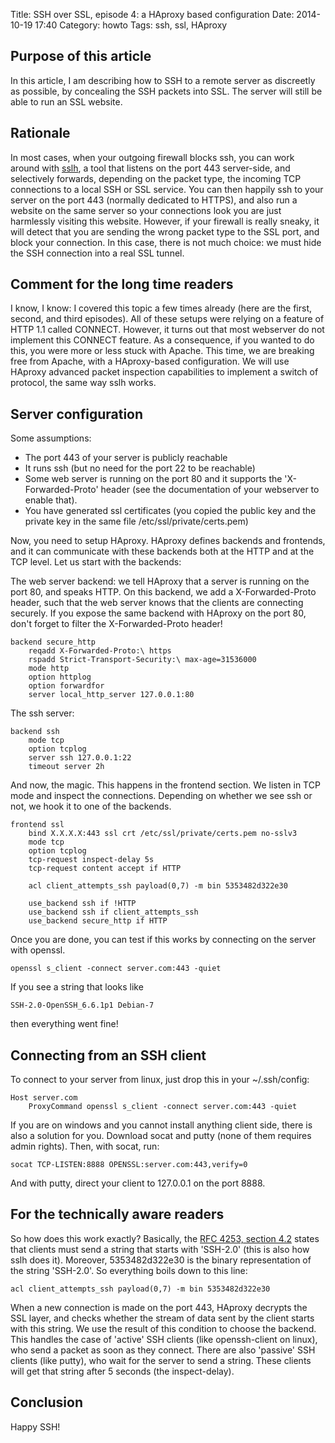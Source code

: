 Title: SSH over SSL, episode 4: a HAproxy based configuration
Date: 2014-10-19 17:40
Category: howto
Tags: ssh, ssl, HAproxy

Purpose of this article
-----------------------
In this article, I am describing how to SSH to a remote server as
discreetly as possible, by concealing the SSH packets into SSL. The
server will still be able to run an SSL website.

Rationale
---------
In most cases, when your outgoing firewall blocks ssh, you can work around
with [sslh](http://www.rutschle.net/tech/sslh.shtml), a tool that listens
on the port 443 server-side, and selectively forwards, depending on the
packet type, the incoming TCP connections to a local SSH or SSL service.
You can then happily ssh to your server on the port 443 (normally
dedicated to HTTPS), and also run a website on the same server so your
connections look you are just harmlessly visiting this website. However,
if your firewall is really sneaky, it will detect that you are sending the
wrong packet type to the SSL port, and block your connection. In this
case, there is not much choice: we must hide the SSH connection into a
real SSL tunnel.

Comment for the long time readers
---------------------------------
I know, I know: I covered this topic a few times already (here are the
first, second, and third episodes). All of these setups were relying on a
feature of HTTP 1.1 called CONNECT. However, it turns out that most
webserver do not implement this CONNECT feature. As a consequence, if you
wanted to do this, you were more or less stuck with Apache. This time, we
are breaking free from Apache, with a HAproxy-based configuration. We will
use HAproxy advanced packet inspection capabilities to implement a switch
of protocol, the same way sslh works.

Server configuration
--------------------
Some assumptions:

* The port 443 of your server is publicly reachable
* It runs ssh (but no need for the port 22 to be reachable)
* Some web server is running on the port 80 and it supports the
  'X-Forwarded-Proto' header (see the documentation of your webserver to
  enable that).
* You have generated ssl certificates (you copied the public key and the
  private key in the same file /etc/ssl/private/certs.pem)

Now, you need to setup HAproxy. HAproxy defines backends and frontends, and it
can communicate with these backends both at the HTTP and at the TCP level. Let
us start with the backends:

The web server backend: we tell HAproxy that a server is running on the
port 80, and speaks HTTP. On this backend, we add a X-Forwarded-Proto
header, such that the web server knows that the clients are connecting
securely. If you expose the same backend with HAproxy on the port 80,
don't forget to filter the X-Forwarded-Proto header!

    backend secure_http
        reqadd X-Forwarded-Proto:\ https
        rspadd Strict-Transport-Security:\ max-age=31536000
        mode http
        option httplog
        option forwardfor
        server local_http_server 127.0.0.1:80

The ssh server:

    backend ssh
        mode tcp
        option tcplog
        server ssh 127.0.0.1:22
        timeout server 2h

And now, the magic. This happens in the frontend section. We listen in TCP mode
and inspect the connections. Depending on whether we see ssh or not, we hook it
to one of the backends.

    frontend ssl
        bind X.X.X.X:443 ssl crt /etc/ssl/private/certs.pem no-sslv3
        mode tcp
        option tcplog
        tcp-request inspect-delay 5s
        tcp-request content accept if HTTP
    
        acl client_attempts_ssh payload(0,7) -m bin 5353482d322e30
    
        use_backend ssh if !HTTP
        use_backend ssh if client_attempts_ssh
        use_backend secure_http if HTTP

Once you are done, you can test if this works by connecting on the server
with openssl.

    openssl s_client -connect server.com:443 -quiet

If you see a string that looks like

    SSH-2.0-OpenSSH_6.6.1p1 Debian-7

then everything went fine!

Connecting from an SSH client
-----------------------------
To connect to your server from linux, just drop this in your ~/.ssh/config:

    Host server.com
        ProxyCommand openssl s_client -connect server.com:443 -quiet

If you are on windows and you cannot install anything client side, there
is also a solution for you. Download socat and putty (none of them
requires admin rights). Then, with socat, run:

    socat TCP-LISTEN:8888 OPENSSL:server.com:443,verify=0

And with putty, direct your client to 127.0.0.1 on the port 8888.

For the technically aware readers
---------------------------------
So how does this work exactly? Basically, the [RFC 4253, section
4.2](https://tools.ietf.org/html/rfc4253#section-4.2) states that clients
must send a string that starts with 'SSH-2.0' (this is also how sslh does
it). Moreover, 5353482d322e30 is the binary representation of the string
'SSH-2.0'. So everything boils down to this line:

    acl client_attempts_ssh payload(0,7) -m bin 5353482d322e30

When a new connection is made on the port 443, HAproxy decrypts the SSL
layer, and checks whether the stream of data sent by the client starts
with this string. We use the result of this condition to choose the
backend. This handles the case of 'active' SSH clients (like
openssh-client on linux), who send a packet as soon as they connect.
There are also 'passive' SSH clients (like putty), who wait for the server
to send a string. These clients will get that string after 5 seconds (the
inspect-delay).

Conclusion
----------
Happy SSH!
